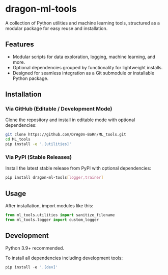 # dragon-ml-tools

A collection of Python utilities and machine learning tools, structured as a modular package for easy reuse and installation.

## Features

- Modular scripts for data exploration, logging, machine learning, and more.
- Optional dependencies grouped by functionality for lightweight installs.
- Designed for seamless integration as a Git submodule or installable Python package.


## Installation

### Via GitHub (Editable / Development Mode)

Clone the repository and install in editable mode with optional dependencies:

```bash
git clone https://github.com/DrAg0n-BoRn/ML_tools.git
cd ML_tools
pip install -e '.[utilities]'
```

### Via PyPI (Stable Releases)

Install the latest stable release from PyPI with optional dependencies:

```bash
pip install dragon-ml-tools[logger,trainer]
```

## Usage

After installation, import modules like this:

```python
from ml_tools.utilities import sanitize_filename
from ml_tools.logger import custom_logger
```

## Development

Python 3.9+ recommended.

To install all dependencies including development tools:

```python
pip install -e '.[dev]'
```

